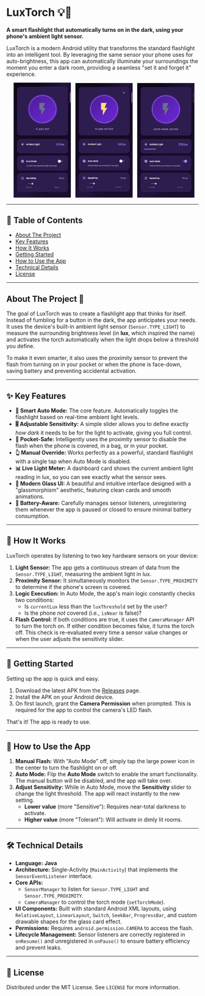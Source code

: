 # LuxTorch 💡🔦

**A smart flashlight that automatically turns on in the dark, using your phone's ambient light sensor.**

LuxTorch is a modern Android utility that transforms the standard flashlight into an intelligent tool. By leveraging the same sensor your phone uses for auto-brightness, this app can automatically illuminate your surroundings the moment you enter a dark room, providing a seamless "set it and forget it" experience.

<p align="center">
  <img src="https://github.com/Moorix101/LuxTorch/blob/main/assets/1.jpeg" width="150" />
  <img src="https://github.com/Moorix101/LuxTorch/blob/main/assets/2.jpeg" width="150" />
  <img src="https://github.com/Moorix101/LuxTorch/blob/main/assets/3.jpeg" width="150" />
</p>



---

## 📖 Table of Contents

- [About The Project](#about-the-project-)
- [Key Features](#-key-features)
- [How It Works](#-how-it-works)
- [Getting Started](#-getting-started)
- [How to Use the App](#-how-to-use-the-app)
- [Technical Details](#-technical-details)
- [License](#-license)

---

## About The Project 🌟

The goal of LuxTorch was to create a flashlight app that thinks for itself. Instead of fumbling for a button in the dark, the app anticipates your needs. It uses the device's built-in ambient light sensor (`Sensor.TYPE_LIGHT`) to measure the surrounding brightness level (in **lux**, which inspired the name) and activates the torch automatically when the light drops below a threshold you define.

To make it even smarter, it also uses the proximity sensor to prevent the flash from turning on in your pocket or when the phone is face-down, saving battery and preventing accidental activation.

---

## ✨ Key Features

- **🤖 Smart Auto Mode:** The core feature. Automatically toggles the flashlight based on real-time ambient light levels.
- **🎚️ Adjustable Sensitivity:** A simple slider allows you to define exactly *how dark* it needs to be for the light to activate, giving you full control.
- **👜 Pocket-Safe:** Intelligently uses the proximity sensor to disable the flash when the phone is covered, in a bag, or in your pocket.
- **👆 Manual Override:** Works perfectly as a powerful, standard flashlight with a single tap when Auto Mode is disabled.
- **📊 Live Light Meter:** A dashboard card shows the current ambient light reading in lux, so you can see exactly what the sensor sees.
- **🎨 Modern Glass UI:** A beautiful and intuitive interface designed with a "glassmorphism" aesthetic, featuring clean cards and smooth animations.
- **🔋 Battery-Aware:** Carefully manages sensor listeners, unregistering them whenever the app is paused or closed to ensure minimal battery consumption.

---

## 🔧 How It Works

LuxTorch operates by listening to two key hardware sensors on your device:

1.  **Light Sensor:** The app gets a continuous stream of data from the `Sensor.TYPE_LIGHT`, measuring the ambient light in lux.
2.  **Proximity Sensor:** It simultaneously monitors the `Sensor.TYPE_PROXIMITY` to determine if the phone's screen is covered.
3.  **Logic Execution:** In Auto Mode, the app's main logic constantly checks two conditions:
    - Is `currentLux` less than the `luxThreshold` set by the user?
    - Is the phone *not* covered (i.e., `isNear` is false)?
4.  **Flash Control:** If both conditions are true, it uses the `CameraManager` API to turn the torch on. If either condition becomes false, it turns the torch off. This check is re-evaluated every time a sensor value changes or when the user adjusts the sensitivity slider.

---

## 🚀 Getting Started

Setting up the app is quick and easy.

1.  Download the latest APK from the [Releases](link/to/your/releases) page.
2.  Install the APK on your Android device.
3.  On first launch, grant the **Camera Permission** when prompted. This is required for the app to control the camera's LED flash.

That's it! The app is ready to use.

---

## 📱 How to Use the App

1.  **Manual Flash:** With "Auto Mode" off, simply tap the large power icon in the center to turn the flashlight on or off.
2.  **Auto Mode:** Flip the **Auto Mode** switch to enable the smart functionality. The manual button will be disabled, and the app will take over.
3.  **Adjust Sensitivity:** While in Auto Mode, move the **Sensitivity** slider to change the light threshold. The app will react instantly to the new setting.
    -   **Lower value** (more "Sensitive"): Requires near-total darkness to activate.
    -   **Higher value** (more "Tolerant"): Will activate in dimly lit rooms.

---

## 🛠️ Technical Details

-   **Language:** **Java**
-   **Architecture:** Single-Activity (`MainActivity`) that implements the `SensorEventListener` interface.
-   **Core APIs:**
    -   `SensorManager` to listen for `Sensor.TYPE_LIGHT` and `Sensor.TYPE_PROXIMITY`.
    -   `CameraManager` to control the torch mode (`setTorchMode`).
-   **UI Components:** Built with standard Android XML layouts, using `RelativeLayout`, `LinearLayout`, `Switch`, `SeekBar`, `ProgressBar`, and custom drawable shapes for the glass card effect.
-   **Permissions:** Requires `android.permission.CAMERA` to access the flash.
-   **Lifecycle Management:** Sensor listeners are correctly registered in `onResume()` and unregistered in `onPause()` to ensure battery efficiency and prevent leaks.

---

## 📄 License

Distributed under the MIT License. See `LICENSE` for more information.
```
